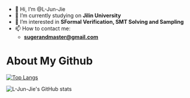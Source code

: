 - 👋 Hi, I’m @L-Jun-Jie
- 🔭 I’m currently studying on **Jilin University**
- 👀 I’m interested in **SFormal Verification, SMT Solving and Sampling**
- 📫 How to contact me: 
  + **sugerandmaster@gmail.com**

<!---
L-Jun-Jie/L-Jun-Jie is a ✨ special ✨ repository because its `README.md` (this file) appears on your GitHub profile.
You can click the Preview link to take a look at your changes.
--->

# About My Github

[![Top Langs](https://github-readme-stats.vercel.app/api/top-langs/?username=L-Jun-Jie)](https://github.com/L-Jun-Jie/github-readme-stats)

![L-Jun-Jie's GitHub stats](https://github-readme-stats.vercel.app/api?username=L-Jun-Jie&show_icons=true&theme=tokyonight)
